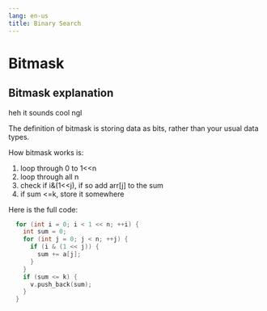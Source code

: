 ```yaml
---
lang: en-us
title: Binary Search
---
```


# Bitmask

## Bitmask explanation

heh it sounds cool ngl

The definition of bitmask is storing data as bits, rather than your usual data types.

How bitmask works is:

1. loop through 0 to 1<<n
2. loop through all n
3. check if i&(1<<j), if so add arr[j] to the sum
4. if sum <=k, store it somewhere

Here is the full code:
```cpp
  for (int i = 0; i < 1 << n; ++i) {
    int sum = 0;
    for (int j = 0; j < n; ++j) {
      if (i & (1 << j)) {
        sum += a[j];
      }
    }
    if (sum <= k) {
      v.push_back(sum);
    }
  }
  ```
